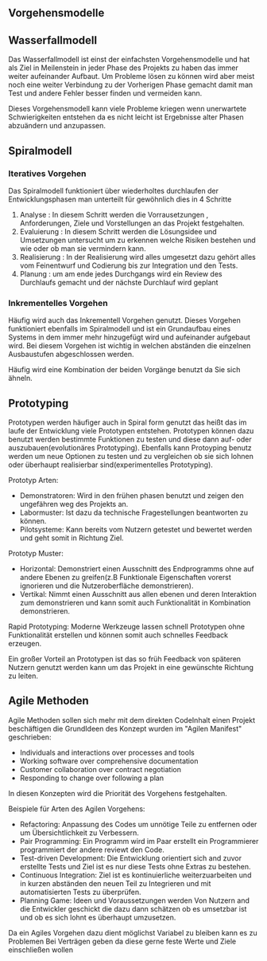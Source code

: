 ## Vorgehensmodelle



## Wasserfallmodell

Das Wasserfallmodell ist einst der einfachsten Vorgehensmodelle und hat als Ziel in Meilenstein in jeder Phase des Projekts zu haben das immer weiter aufeinander Aufbaut. Um Probleme lösen zu können wird aber meist noch eine weiter Verbindung zu der Vorherigen Phase gemacht damit man Test und andere Fehler besser finden und vermeiden kann. 

Dieses Vorgehensmodell kann viele Probleme kriegen wenn unerwartete Schwierigkeiten entstehen da es nicht leicht ist Ergebnisse alter Phasen abzuändern und anzupassen.

## Spiralmodell

### Iteratives Vorgehen

Das Spiralmodell funktioniert über wiederholtes durchlaufen der Entwicklungsphasen man unterteilt für gewöhnlich dies in 4 Schritte

1. Analyse : In diesem Schritt werden die Vorrausetzungen , Anforderungen, Ziele und Vorstellungen an das Projekt festgehalten.
2. Evaluierung : In diesem Schritt werden die Lösungsidee und Umsetzungen untersucht um zu erkennen welche Risiken bestehen und wie oder ob man sie vermindern kann.
3. Realisierung : In der Realisierung wird alles umgesetzt dazu gehört alles vom Feinentwurf und Codierung bis zur Integration und den Tests.
4. Planung : um am ende jedes Durchgangs wird ein Review des Durchlaufs gemacht und der nächste Durchlauf wird geplant

### Inkrementelles Vorgehen

Häufig wird auch das Inkrementell Vorgehen genutzt. Dieses Vorgehen funktioniert ebenfalls im Spiralmodell und ist ein Grundaufbau eines Systems in dem immer mehr hinzugefügt wird und aufeinander aufgebaut wird. Bei diesem Vorgehen ist wichtig in welchen abständen die einzelnen Ausbaustufen abgeschlossen werden. 

Häufig wird eine Kombination der beiden Vorgänge benutzt da Sie sich ähneln.

## Prototyping

Prototypen werden häufiger auch in Spiral form genutzt das heißt das im laufe der Entwicklung viele Prototypen entstehen. Prototypen können dazu benutzt werden bestimmte Funktionen zu testen und diese dann auf- oder auszubauen(evolutionäres Prototyping). Ebenfalls kann Protoyping benutz werden um neue Optionen zu testen und zu vergleichen ob sie sich lohnen oder überhaupt realisierbar sind(experimentelles Prototyping).

Prototyp Arten:

* Demonstratoren: Wird in den frühen phasen benutzt und zeigen den ungefähren weg des Projekts an.
* Labormuster: Ist dazu da technische Fragestellungen beantworten zu können.
* Pilotsysteme: Kann bereits vom Nutzern getestet und bewertet werden und geht somit in Richtung Ziel.

Prototyp Muster:

* Horizontal: Demonstriert einen Ausschnitt des Endprogramms ohne auf andere Ebenen zu greifen(z.B Funktionale Eigenschaften vorerst ignorieren und die Nutzeroberfläche demonstrieren).
* Vertikal: Nimmt einen Ausschnitt aus allen ebenen und deren Interaktion zum demonstrieren und kann somit auch Funktionalität in Kombination demonstrieren.

Rapid Prototyping:  Moderne Werkzeuge lassen schnell Prototypen ohne Funktionalität erstellen und können somit auch schnelles Feedback erzeugen.

Ein großer Vorteil an Prototypen ist das so früh Feedback von späteren Nutzern genutzt werden kann um das Projekt in eine gewünschte Richtung zu leiten.

## Agile Methoden

Agile Methoden sollen sich mehr mit dem direkten CodeInhalt einen Projekt beschäftigen die GrundIdeen des Konzept wurden im "Agilen Manifest" geschrieben:

* Individuals and interactions over processes and tools
*  Working software over comprehensive documentation
* Customer collaboration over contract negotiation
* Responding to change over following a plan

In diesen Konzepten wird die Priorität des Vorgehens festgehalten.

Beispiele für Arten des Agilen Vorgehens:

* Refactoring: Anpassung des Codes um unnötige Teile zu entfernen oder um Übersichtlichkeit zu Verbessern. 
* Pair Programming: Ein Programm wird im Paar erstellt ein Programmierer programmiert der andere reviewt den Code.
* Test-driven Development: Die Entwicklung orientiert sich and zuvor erstellte Tests und Ziel ist es nur diese Tests ohne Extras zu bestehen.
* Continuous Integration: Ziel ist es kontinuierliche weiterzuarbeiten und in kurzen abständen den neuen Teil zu Integrieren und mit automatisierten Tests zu überprüfen.
* Planning Game: Ideen und Voraussetzungen werden Von Nutzern and die Entwickler geschickt die dazu dann schätzen ob es umsetzbar ist und ob es sich lohnt es überhaupt umzusetzen.

Da ein Agiles Vorgehen dazu dient möglichst Variabel zu bleiben kann es zu Problemen Bei Verträgen geben da diese gerne feste Werte und Ziele einschließen wollen